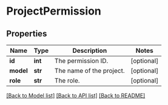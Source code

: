 # ProjectPermission

## Properties
Name | Type | Description | Notes
------------ | ------------- | ------------- | -------------
**id** | **int** | The permission ID. | [optional] 
**model** | **str** | The name of the project. | [optional] 
**role** | **str** | The role. | [optional] 

[[Back to Model list]](../README.md#documentation-for-models) [[Back to API list]](../README.md#documentation-for-api-endpoints) [[Back to README]](../README.md)


